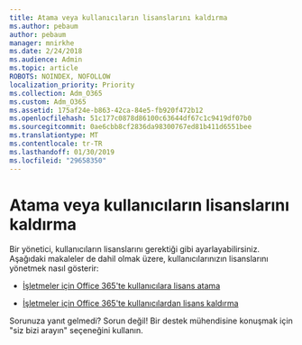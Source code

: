 ```yaml
---
title: Atama veya kullanıcıların lisanslarını kaldırma
ms.author: pebaum
author: pebaum
manager: mnirkhe
ms.date: 2/24/2018
ms.audience: Admin
ms.topic: article
ROBOTS: NOINDEX, NOFOLLOW
localization_priority: Priority
ms.collection: Adm_O365
ms.custom: Adm_O365
ms.assetid: 175af24e-b863-42ca-84e5-fb920f472b12
ms.openlocfilehash: 51c177c0878d86100c63644df67c1c9419df07b0
ms.sourcegitcommit: 0ae6cbb8cf2836da98300767ed81b411d6551bee
ms.translationtype: MT
ms.contentlocale: tr-TR
ms.lasthandoff: 01/30/2019
ms.locfileid: "29658350"
---
```

# <a name="assign-or-remove-users-licenses"></a>Atama veya kullanıcıların lisanslarını kaldırma

Bir yönetici, kullanıcıların lisanslarını gerektiği gibi ayarlayabilirsiniz. Aşağıdaki makaleler de dahil olmak üzere, kullanıcılarınızın lisanslarını yönetmek nasıl gösterir:
  
- [İşletmeler için Office 365'te kullanıcılara lisans atama](https://support.office.com/article/997596b5-4173-4627-b915-36abac6786dc)
    
- [İşletmeler için Office 365'te kullanıcılardan lisans kaldırma](https://support.office.com/article/9b497c85-d0a4-4735-80fa-d3565bc05bd1)
    
Sorunuza yanıt gelmedi? Sorun değil! Bir destek mühendisine konuşmak için "siz bizi arayın" seçeneğini kullanın.
  

